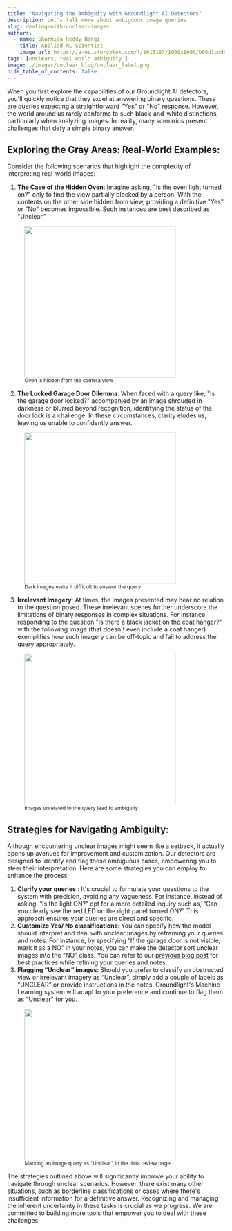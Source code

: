 ```yaml
---
title: "Navigating the Ambiguity with Groundlight AI Detectors"
description: Let's talk more about ambiguous image queries
slug: dealing-with-unclear-images
authors:
  - name: Sharmila Reddy Nangi
    title: Applied ML Scientist
    image_url: https://a-us.storyblok.com/f/1015187/1000x1000/b66d1cddeb/nangis.jpg
tags: [unclears, real world ambiguity ]
image: ./images/unclear_blog/unclear_label.png
hide_table_of_contents: false
---
```


When you first explore the capabilities of our Groundlight AI detectors, you'll quickly notice that they excel at answering binary questions. These are queries expecting a straightforward "Yes" or "No" response. However, the world around us rarely conforms to such black-and-white distinctions, particularly when analyzing images. In reality, many scenarios present challenges that defy a simple binary answer.

## Exploring the Gray Areas: Real-World Examples:

Consider the following scenarios that highlight the complexity of interpreting real-world images:

1. **The Case of the Hidden Oven**: Imagine asking, "Is the oven light turned on?" only to find the view partially blocked by a person. With the contents on the other side hidden from view, providing a definitive "Yes" or "No" becomes impossible. Such instances are best described as "Unclear."
<figure style={{ textAlign: 'center' }}>
    <img src={require('./images/unclear_blog/hidden_oven.png').default} width="350px"/>
    <figcaption>
    <small>
     Oven is hidden from the camera view
    </small>
    </figcaption>
</figure>

2. **The Locked Garage Door Dilemma**: When faced with a query like, "Is the garage door locked?" accompanied by an image shrouded in darkness or blurred beyond recognition, identifying the status of the door lock is a challenge. In these circumstances, clarity eludes us, leaving us unable to confidently answer.
<figure style={{ textAlign: 'center' }}>
    <img src={require('./images/unclear_blog/dark_door.png').default} width="350px"/>
    <figcaption>
    <small>
     Dark images make it difficult to answer the query
    </small>
    </figcaption>
</figure>

3. **Irrelevant Imagery**: At times, the images presented may bear no relation to the question posed. These irrelevant scenes further underscore the limitations of binary responses in complex situations. For instance, responding to the question "Is there a black jacket on the coat hanger?" with the following image (that doesn't even include a coat hanger) exemplifies how such imagery can be off-topic and fail to address the query appropriately.
<figure style={{ textAlign: 'center' }}>
    <img src={require('./images/unclear_blog/unrelated_img.png').default} width="350px" />
    <figcaption>
    <small>
    Images unrelated to the query lead to ambiguity
    </small>
    </figcaption>
</figure>


## Strategies for Navigating Ambiguity:

Although encountering unclear images might seem like a setback, it actually opens up avenues for improvement and customization. Our detectors are designed to identify and flag these ambiguous cases, empowering you to steer their interpretation. Here are some strategies you can employ to enhance the process:

1. **Clarify your queries** : It's crucial to formulate your questions to the system with precision, avoiding any vagueness. For instance, instead of asking, “Is the light ON?” opt for a more detailed inquiry such as, “Can you clearly see the red LED on the right panel turned ON?” This approach ensures your queries are direct and specific.
2. **Customize Yes/ No classifications**: You can specify how the model should interpret and deal with unclear images by reframing your queries and notes. For instance, by specifying “If the garage door is not visible, mark it as a NO” in your notes, you can make the detector sort unclear images into the “NO” class. You can refer to our [previous blog post](https://code.groundlight.ai/python-sdk/blog/best-practices) for best practices while refining your queries and notes.
3. **Flagging “Unclear” images**: Should you prefer to classify an obstructed view or irrelevant imagery as “Unclear”, simply add a couple of labels as “UNCLEAR” or provide instructions in the notes. Groundlight's Machine Learning system will adapt to your preference and continue to flag them as "Unclear" for you.
<figure style={{ textAlign: 'center' }}>
    <img src={require('./images/unclear_blog/unclear_label.png').default} width="350px" class="center"/>
    <figcaption>
    <small>
    Marking an image query as “Unclear" in the data review page
    </small>
    </figcaption>
</figure>


The strategies outlined above will significantly improve your ability to navigate through unclear 
scenarios. However, there exist many other situations, such as borderline classifications or cases where there's insufficient information for a definitive answer. Recognizing and managing the inherent uncertainty in these tasks is crucial as we progress. We are committed to building more tools that empower you to deal with these challenges.

